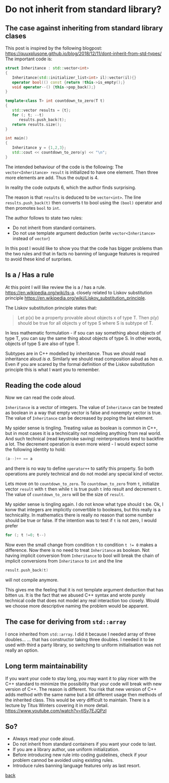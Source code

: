 # Do not inherit from standard library?
## The case against inheriting from standard library clases
This post is inspired by the following blogpost:
<https://quuxplusone.github.io/blog/2018/12/11/dont-inherit-from-std-types/>
The important code is:
```C++
struct Inheritance : std::vector<int>
{
   Inheritance(std::initializer_list<int> il):vector(il){}
   operator bool(() const {return !this->is_empty();}
   void operator--() {this->pop_back();}
}

template<class T> int countdown_to_zero(T t)
{
   std::vector results = {t};
   for (; t; --t)
      results.push_back(t);
   return results.size();
}

int main()
{
   Inheritance y = {1,2,3};
   std::cout << countdown_to_zero(y) << "\n";
}
```

The intended behaviour of the code is the following: The `vector<Inheritance> result` is initialized to have one element. Then three more elements are add.
Thus the output is 4.
  
In reality the code outputs 6, which the author finds surprising.

The reason is that `results` is deduced to be `vector<int>`. The line `results.push_back(t)` then converts t to bool using the `(bool)` operator and then
 promotes `bool` to `int`.

The author follows to state two rules:

- Do not inherit from standard containers.
- Do not use template argument deduction (write `vector<Inheritance>` instead of `vector`)

In this post I would like to show you that the code has bigger problems than the two rules and that in facts no banning of language features is required
to avoid these kind of surprises.
## Is a / Has a rule
At this point I will like review the is a / has a rule.
<https://en.wikipedia.org/wiki/Is-a>.
closely related to Liskov substitution principle
<https://en.wikipedia.org/wiki/Liskov_substitution_principle>.

The Liskov substitution principle states that:
>Let p(x) be a property provable about objects x of type T. Then p(y) should be true for all objects y of type S where S is subtype of T.

In less mathematic formulation - if sou can say something about objects of type T, you can say the same thing about objects of type S.
In other words, objects of type S are also of type T.

Subtypes are in C++ modelled by inheritance. Thus we should read inheritance aloud *is a*.
 Similarly we should read composition aloud as *has a*.
Even if you are scared by the formal definition of the Liskov substitution principle this is what I want you to remember.
## Reading the code aloud
Now we can read the code aloud.

`Inheritance` is a vector of integers. The value of `Inheritance` can be treated as boolean in a way that empty vector is false and nonempty vector is true.
The value of `Inheritance` can be decreased by poping the last element.

My spider sense is tingling. Treating value as boolean is common in C++, but in most cases it is a technicality not modeling anything from real world.
And such technical (read keystroke saving) reinterpreations tend to backfire a lot.
The decrement operation is even more wierd - I would expect some the following
identity to hold:
```C++
(a--)++ == a
```
and there is no way to define `operator++` to satify this property. So both operations are purely technical and do not model any special kind of vector.

Lets move on to `countdown_to_zero`. To `countdown_to_zero` from `t`, initialize vector `result` with `t` then while `t` is true push `t` into result
and decrement `t`. The value of `countdown_to_zero` will be the size of `result`.

My spider sense is tingling again. I do not know what type should `t` be. Ok, I konw that integers are implicitly convertible to booleans, but this really is
a technicality. In mathematics there is really no reason that some number should be true or false. If the intention was to test if `t` is not zero,
I would prefer
```C++
for (; t !=0; t--)
```

Now even the small change from condition `t` to condition `t != 0` makes a difference. Now there is no need to treat `Inheritance` as boolean.
Not having implicit conversion from `Inheritance` to bool will break the chain of implicit conversions from `Inheritance` to `int` and the line
```C++
result.push_back(t)
```
 will not compile anymore.

This gives me the feeling that it is not template argument deduction that has bitten us. It is the fact that we abused C++ syntax and wrote purely technical
code that does not model any real interaction too closely. Would we choose more descriptive naming the problem would be apparent.
## The case for deriving from `std::array`
I once inherited from `std::array`. I did it because I needed array of three doubles... ... that has constructor taking three doubles.
 I needed it to be used with third a party library, so switching to uniform initialisation was not really an option.

## Long term maintainability
If you want your code to stay long, you may want it to play nicer with the C++ standard to minimize the possibility that your code will break
 with new version of C++. The reason is different. You risk that new version of C++ adds method with the same name but a bit different usage then methods
of the inherited class. This would be very difficult to maintain. There is a lecture by Titus Winters covering it in more detail.
<https://www.youtube.com/watch?v=tISy7EJQPzI>
## So?
* Always read your code aloud.
* Do not inherit from standard containers if you want your code to last.
* If you are a library author, use uniform initialization.
* Before introducing new rule into coding guidelines, check if your problem cannod be avoided using existing rules.
* Introduce rules banning language features only as last resort.

[back](https://jaroslavhavrda.github.io/Cpp-thoughts)
